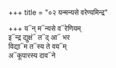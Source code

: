 +++
title = "०२ यन्मन्यसे वरेण्यमिन्द्र"

+++
य᳓न् म᳓न्यसे व᳓रेणियम्  
इ᳓न्द्र द्युक्षं᳓ त᳓द् आ᳓ भर  
विद्या᳓म त᳓स्य ते वय᳓म्  
अ᳓कूपारस्य दाव᳓ने